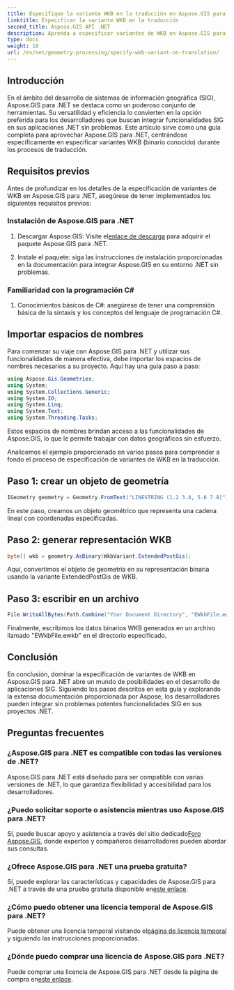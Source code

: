 ```yaml
---
title: Especifique la variante WKB en la traducción en Aspose.GIS para .NET
linktitle: Especificar la variante WKB en la traducción
second_title: Aspose.GIS API .NET
description: Aprenda a especificar variantes de WKB en Aspose.GIS para .NET sin esfuerzo con esta guía completa. Mejore sus habilidades de desarrollo SIG.
type: docs
weight: 18
url: /es/net/geometry-processing/specify-wkb-variant-on-translation/
---
```

## Introducción
En el ámbito del desarrollo de sistemas de información geográfica (SIG), Aspose.GIS para .NET se destaca como un poderoso conjunto de herramientas. Su versatilidad y eficiencia lo convierten en la opción preferida para los desarrolladores que buscan integrar funcionalidades SIG en sus aplicaciones .NET sin problemas. Este artículo sirve como una guía completa para aprovechar Aspose.GIS para .NET, centrándose específicamente en especificar variantes WKB (binario conocido) durante los procesos de traducción.
## Requisitos previos
Antes de profundizar en los detalles de la especificación de variantes de WKB en Aspose.GIS para .NET, asegúrese de tener implementados los siguientes requisitos previos:
### Instalación de Aspose.GIS para .NET
1. Descargar Aspose.GIS: Visite el[enlace de descarga](https://releases.aspose.com/gis/net/) para adquirir el paquete Aspose.GIS para .NET.
   
2. Instale el paquete: siga las instrucciones de instalación proporcionadas en la documentación para integrar Aspose.GIS en su entorno .NET sin problemas.
### Familiaridad con la programación C#
1. Conocimientos básicos de C#: asegúrese de tener una comprensión básica de la sintaxis y los conceptos del lenguaje de programación C#.

## Importar espacios de nombres
Para comenzar su viaje con Aspose.GIS para .NET y utilizar sus funcionalidades de manera efectiva, debe importar los espacios de nombres necesarios a su proyecto. Aquí hay una guía paso a paso:

```csharp
using Aspose.Gis.Geometries;
using System;
using System.Collections.Generic;
using System.IO;
using System.Linq;
using System.Text;
using System.Threading.Tasks;
```
Estos espacios de nombres brindan acceso a las funcionalidades de Aspose.GIS, lo que le permite trabajar con datos geográficos sin esfuerzo.

Analicemos el ejemplo proporcionado en varios pasos para comprender a fondo el proceso de especificación de variantes de WKB en la traducción.
## Paso 1: crear un objeto de geometría
```csharp
IGeometry geometry = Geometry.FromText("LINESTRING (1.2 3.4, 5.6 7.8)");
```
En este paso, creamos un objeto geométrico que representa una cadena lineal con coordenadas especificadas.
## Paso 2: generar representación WKB
```csharp
byte[] wkb = geometry.AsBinary(WkbVariant.ExtendedPostGis);
```
Aquí, convertimos el objeto de geometría en su representación binaria usando la variante ExtendedPostGis de WKB.
## Paso 3: escribir en un archivo
```csharp
File.WriteAllBytes(Path.Combine("Your Document Directory", "EWkbFile.ewkb"), wkb);
```
Finalmente, escribimos los datos binarios WKB generados en un archivo llamado "EWkbFile.ewkb" en el directorio especificado.

## Conclusión
En conclusión, dominar la especificación de variantes de WKB en Aspose.GIS para .NET abre un mundo de posibilidades en el desarrollo de aplicaciones SIG. Siguiendo los pasos descritos en esta guía y explorando la extensa documentación proporcionada por Aspose, los desarrolladores pueden integrar sin problemas potentes funcionalidades SIG en sus proyectos .NET.
## Preguntas frecuentes
### ¿Aspose.GIS para .NET es compatible con todas las versiones de .NET?
Aspose.GIS para .NET está diseñado para ser compatible con varias versiones de .NET, lo que garantiza flexibilidad y accesibilidad para los desarrolladores.
### ¿Puedo solicitar soporte o asistencia mientras uso Aspose.GIS para .NET?
 Sí, puede buscar apoyo y asistencia a través del sitio dedicado[Foro Aspose.GIS](https://forum.aspose.com/c/gis/33), donde expertos y compañeros desarrolladores pueden abordar sus consultas.
### ¿Ofrece Aspose.GIS para .NET una prueba gratuita?
 Sí, puede explorar las características y capacidades de Aspose.GIS para .NET a través de una prueba gratuita disponible en[este enlace](https://releases.aspose.com/).
### ¿Cómo puedo obtener una licencia temporal de Aspose.GIS para .NET?
 Puede obtener una licencia temporal visitando el[página de licencia temporal](https://purchase.aspose.com/temporary-license/) y siguiendo las instrucciones proporcionadas.
### ¿Dónde puedo comprar una licencia de Aspose.GIS para .NET?
 Puede comprar una licencia de Aspose.GIS para .NET desde la página de compra en[este enlace](https://purchase.aspose.com/buy).
